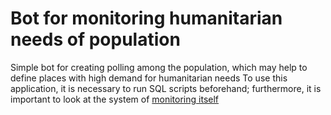 # Bot for monitoring humanitarian needs of population
Simple bot for creating polling among the population, which may help to define places with high demand for humanitarian needs To use this application, it is necessary to run SQL scripts beforehand;
furthermore, it is important to look at the system of [monitoring itself](https://github.com/Yilchy/Convenient-aid) 
